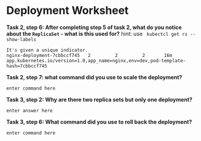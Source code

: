 # Deployment Worksheet

__Task 2, step 6: After completing step 5 of task 2, what do you notice about the `ReplicaSet` - what is this used for?__
hint: use ` kubectcl get rs --show-labels`

```
It's given a unique indicator.
nginx-deployment-7cbbccf745   2         2         2       16m   app.kubernetes.io/version=1.0,app_name=nginx,env=dev,pod-template-hash=7cbbccf745

```

__Task 2, step 7: what command did you use to scale the deployment?__

```
enter command here
```

__Task 3, step 2: Why are there two replica sets but only one deployment?__

```
enter answer here
```

__Task 3, step 6: What command did you use to roll back the deployment?__

```
enter command here
```
